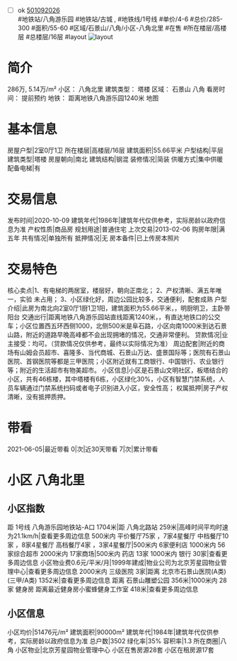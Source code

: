 - [ ] ok [501092026](https://bj.5i5j.com/ershoufang/501092026.html)  
 #地铁站/八角游乐园 #地铁站/古城 ,  #地铁线/1号线
#单价/4-6 #总价/285-300 #面积/55-60   #区域/石景山/八角/小区-八角北里 #在售 #所在楼层/高楼层 #总楼层/16层 #layout 
![layout](http://image2a.5i5j.com/bdir/layout/57959.jpg_P5.jpg) 
# 简介 
 286万,  5.14万/m² 
小区： 八角北里
建筑类型： 塔楼
区域： 石景山 八角
看房时间： 提前预约
地铁： 距离地铁八角游乐园1240米 地图
# 基本信息 
 房屋户型|2室0厅1卫
所在楼层|高楼层/16层
建筑面积|55.66平米
户型结构|平层
建筑类型|塔楼
房屋朝向|南北
建筑结构|钢混
装修情况|简装
供暖方式|集中供暖
配备电梯|有
# 交易信息 
 发布时间|2020-10-09
建筑年代|1986年|建筑年代仅供参考，实际房龄以政府信息为准
产权性质|商品房
规划用途|普通住宅
上次交易|2013-02-06
购房年限|满五年
共有情况|单独所有
抵押情况|无
房本备件|已上传房本照片
# 交易特色 
 核心卖点|1、有电梯的两居室，楼层好，朝向正南北；
2、产权清晰、满五年唯一，实验  未占用；
3、小区绿化好，周边公园比较多，交通便利，配套成熟
户型介绍|此房为南北向2室0厅1厨1卫1阳，建筑面积为55.66平米，，明厨明卫，主卧带阳台
交通出行|距离地铁八角游乐园站直线距离1240米，，有直达地铁口的公交车；小区位置西五环西侧1000，北侧500米是阜石路，小区向南1000米到达石景山路，附近的道路早晚高峰都不会出现拥堵的情况，交通非常便利。
贷款情况|业主接受：均可。（贷款情况仅供参考，最终以实际情况为准）
周边配套|附近的商场有山姆会员超市、喜隆多、当代商城、石景山万达、盛景国际等；医院有石景山医院、首钢医院等都是三甲医院；小区附近就有工商银行、中国银行、农业银行等；附近的生活超市有物美超市。
小区信息|小区是石景山文明社区，板塔结合的小区，共有46栋楼，其中塔楼有6栋，小区绿化30%，小区有智慧门禁系统，人员车辆通过门禁系统扫码或者电子识别进入小区，安全性高；
权属抵押|房子产权清晰，没有抵押质押。
# 带看 
 2021-06-05|最近带看	 0|次|近30天带看	 7|次|累计带看
# 小区 八角北里
## 小区指数 
 距 1号线 八角游乐园地铁站-A口 1704米|距 八角北路站 259米|高峰时间平均时速为21.1km/h|查看更多周边信息
500米内 平价餐厅75家 ，7家4星餐厅
中档餐厅10家 ，8家4星餐厅
高档餐厅4家 ，3家4星餐厅|500米内 6家便利店
1000米内 56家综合超市
2000米内 17家商场|500米内 药店 13家
1000米内 银行 30家|查看更多周边信息
小区物业费0.6元/平米/月|1999年建成|物业公司为北京芳星园物业管理中心|查看更多周边信息
2000米内 三级医院 3家|距离 北京市石景山医院(A类) (三甲/A类) 1352米|查看更多周边信息
距离 石景山雕塑公园 356米|1000米内 28家 健身房
距离最近健身房小蜜蜂健身工作室 418米|查看更多周边信息
## 小区信息 
 小区均价|51476元/m²
建筑面积|90000m²
建筑年代|1984年|建筑年代仅供参考，实际房龄以政府信息为准
总户数|3502
绿化率|35%
容积率|1.3
所在商圈|八角
小区物业|北京芳星园物业管理中心
小区在售房源28套
小区在租房源17套
